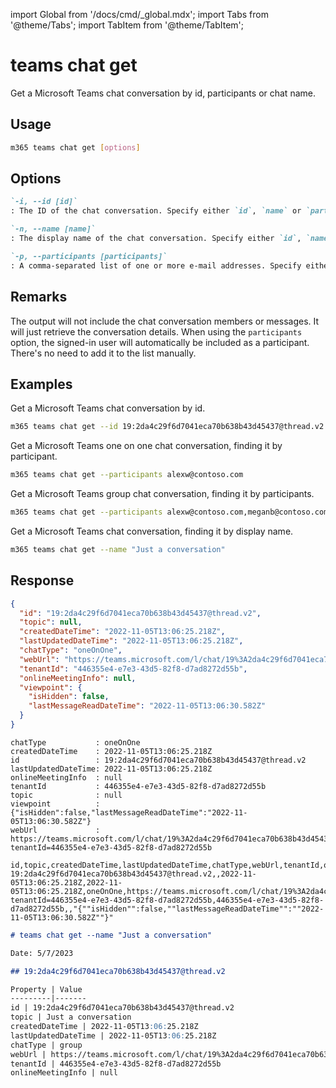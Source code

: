 <!-- DISCLAIMER: All secrets, passwords, and sensitive values in this document are examples only and not real credentials. -->
import Global from '/docs/cmd/_global.mdx';
import Tabs from '@theme/Tabs';
import TabItem from '@theme/TabItem';

# teams chat get

Get a Microsoft Teams chat conversation by id, participants or chat name.

## Usage

```sh
m365 teams chat get [options]
```

## Options

```md definition-list
`-i, --id [id]`
: The ID of the chat conversation. Specify either `id`, `name` or `participants`, but not multiple.

`-n, --name [name]`
: The display name of the chat conversation. Specify either `id`, `name` or `participants`, but not multiple.

`-p, --participants [participants]`
: A comma-separated list of one or more e-mail addresses. Specify either `id`, `name` or `participants`, but not multiple.
```

<Global />

## Remarks

The output will not include the chat conversation members or messages. It will just retrieve the conversation details.
When using the `participants` option, the signed-in user will automatically be included as a participant. There's no need to add it to the list manually.

## Examples

Get a Microsoft Teams chat conversation by id.

```sh
m365 teams chat get --id 19:2da4c29f6d7041eca70b638b43d45437@thread.v2
```

Get a Microsoft Teams one on one chat conversation, finding it by participant.

```sh
m365 teams chat get --participants alexw@contoso.com
```

Get a Microsoft Teams group chat conversation, finding it by participants.

```sh
m365 teams chat get --participants alexw@contoso.com,meganb@contoso.com
```

Get a Microsoft Teams chat conversation, finding it by display name.

```sh
m365 teams chat get --name "Just a conversation"
```

## Response

<Tabs>
  <TabItem value="JSON">

  ```json
  {
    "id": "19:2da4c29f6d7041eca70b638b43d45437@thread.v2",
    "topic": null,
    "createdDateTime": "2022-11-05T13:06:25.218Z",
    "lastUpdatedDateTime": "2022-11-05T13:06:25.218Z",
    "chatType": "oneOnOne",
    "webUrl": "https://teams.microsoft.com/l/chat/19%3A2da4c29f6d7041eca70b638b43d45437%40thread.v2/0?tenantId=446355e4-e7e3-43d5-82f8-d7ad8272d55b",
    "tenantId": "446355e4-e7e3-43d5-82f8-d7ad8272d55b",
    "onlineMeetingInfo": null,
    "viewpoint": {
      "isHidden": false,
      "lastMessageReadDateTime": "2022-11-05T13:06:30.582Z"
    }
  }
  ```

  </TabItem>
  <TabItem value="Text">

  ```text
  chatType           : oneOnOne
  createdDateTime    : 2022-11-05T13:06:25.218Z
  id                 : 19:2da4c29f6d7041eca70b638b43d45437@thread.v2
  lastUpdatedDateTime: 2022-11-05T13:06:25.218Z
  onlineMeetingInfo  : null
  tenantId           : 446355e4-e7e3-43d5-82f8-d7ad8272d55b
  topic              : null
  viewpoint          : {"isHidden":false,"lastMessageReadDateTime":"2022-11-05T13:06:30.582Z"}
  webUrl             : https://teams.microsoft.com/l/chat/19%3A2da4c29f6d7041eca70b638b43d45437%40thread.v2/0?tenantId=446355e4-e7e3-43d5-82f8-d7ad8272d55b
  ```

  </TabItem>
  <TabItem value="CSV">

  ```csv
  id,topic,createdDateTime,lastUpdatedDateTime,chatType,webUrl,tenantId,onlineMeetingInfo,viewpoint
  19:2da4c29f6d7041eca70b638b43d45437@thread.v2,,2022-11-05T13:06:25.218Z,2022-11-05T13:06:25.218Z,oneOnOne,https://teams.microsoft.com/l/chat/19%3A2da4c29f6d7041eca70b638b43d45437%40thread.v2/0?tenantId=446355e4-e7e3-43d5-82f8-d7ad8272d55b,446355e4-e7e3-43d5-82f8-d7ad8272d55b,,"{""isHidden"":false,""lastMessageReadDateTime"":""2022-11-05T13:06:30.582Z""}"
  ```

  </TabItem>
  <TabItem value="Markdown">

  ```md
  # teams chat get --name "Just a conversation"

  Date: 5/7/2023

  ## 19:2da4c29f6d7041eca70b638b43d45437@thread.v2

  Property | Value
  ---------|-------
  id | 19:2da4c29f6d7041eca70b638b43d45437@thread.v2
  topic | Just a conversation
  createdDateTime | 2022-11-05T13:06:25.218Z
  lastUpdatedDateTime | 2022-11-05T13:06:25.218Z
  chatType | group
  webUrl | https://teams.microsoft.com/l/chat/19%3A2da4c29f6d7041eca70b638b43d45437%40thread.v2/0?tenantId=446355e4-e7e3-43d5-82f8-d7ad8272d55b
  tenantId | 446355e4-e7e3-43d5-82f8-d7ad8272d55b
  onlineMeetingInfo | null
  ```

  </TabItem>
</Tabs>
